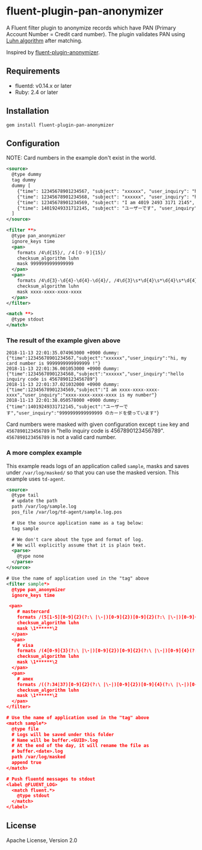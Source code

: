 # fluent-plugin-pan-anonymizer

A Fluent filter plugin to anonymize records which have PAN (Primary Account Number = Credit card number). The plugin validates PAN using [Luhn algorithm](https://en.wikipedia.org/wiki/Luhn_algorithm) after matching.

Inspired by [fluent-plugin-anonymizer](https://github.com/y-ken/fluent-plugin-anonymizer).

## Requirements

- fluentd: v0.14.x or later
- Ruby: 2.4 or later

## Installation

```shell
gem install fluent-plugin-pan-anonymizer
```

## Configuration

NOTE: Card numbers in the example don't exist in the world.

```XML
<source>
  @type dummy
  tag dummy
  dummy [
    {"time": 12345678901234567, "subject": "xxxxxx", "user_inquiry": "hi, my card number is 4019249331712145 !"},
    {"time": 12345678901234568, "subject": "xxxxxx", "user_inquiry": "hello inquiry code is 4567890123456789"},
    {"time": 12345678901234569, "subject": "I am 4019 2493 3171 2145", "user_inquiry": "4019-2493-3171-2145 is my number"},
    {"time": 14019249331712145, "subject": "ユーザーです", "user_inquiry": "４０１９２４９３３１７１２１４５ のカードを使っています"}
  ]
</source>

<filter **>
  @type pan_anonymizer
  ignore_keys time
  <pan>
    formats /4\d{15}/, /４[０-９]{15}/
    checksum_algorithm luhn
    mask 9999999999999999
  </pan>
  <pan>
    formats /4\d{3}-\d{4}-\d{4}-\d{4}/, /4\d{3}\s*\d{4}\s*\d{4}\s*\d{4}/
    checksum_algorithm luhn
    mask xxxx-xxxx-xxxx-xxxx
  </pan>
</filter>

<match **>
  @type stdout
</match>
```

### The result of the example given above

```syslog
2018-11-13 22:01:35.074963000 +0900 dummy: {"time":12345678901234567,"subject":"xxxxxx","user_inquiry":"hi, my card number is 9999999999999999 !"}
2018-11-13 22:01:36.001053000 +0900 dummy: {"time":12345678901234568,"subject":"xxxxxx","user_inquiry":"hello inquiry code is 4567890123456789"}
2018-11-13 22:01:37.021032000 +0900 dummy: {"time":12345678901234569,"subject":"I am xxxx-xxxx-xxxx-xxxx","user_inquiry":"xxxx-xxxx-xxxx-xxxx is my number"}
2018-11-13 22:01:38.050578000 +0900 dummy: {"time":14019249331712145,"subject":"ユーザーです","user_inquiry":"9999999999999999 のカードを使っています"}
```

Card numbers were masked with given configuration except `time` key and `4567890123456789` in "hello inquiry code is 4567890123456789". `4567890123456789` is not a valid card number.

### A more complex example

This example reads logs of an application called `sample`, masks and saves under `/var/log/masked/` so that you can use the masked version. This example uses `td-agent`.

```XML
<source>
  @type tail
  # update the path
  path /var/log/sample.log
  pos_file /var/log/td-agent/sample.log.pos

  # Use the source application name as a tag below:
  tag sample

  # We don't care about the type and format of log.
  # We will explicitly assume that it is plain text.
  <parse>
    @type none
  </parse>
</source>

# Use the name of application used in the "tag" above
<filter sample*>
  @type pan_anonymizer
  ignore_keys time

 <pan>
    # mastercard
    formats /(5[1-5][0-9]{2}(?:\ |\-|)[0-9]{2})[0-9]{2}(?:\ |\-|)[0-9]{4}(?:\ |\-|)([0-9]{4})/
    checksum_algorithm luhn
    mask \1******\2
  </pan>
  <pan>
    # visa
    formats /(4[0-9]{3}(?:\ |\-|)[0-9]{2})[0-9]{2}(?:\ |\-|)[0-9]{4}(?:\ |\-|)([0-9]{4})/
    checksum_algorithm luhn
    mask \1******\2
  </pan>
  <pan>
    # amex
    formats /((?:34|37)[0-9]{2}(?:\ |\-|)[0-9]{2})[0-9]{4}(?:\ |\-|)[0-9]{1}([0-9]{4})/
    checksum_algorithm luhn
    mask \1******\2
  </pan>
</filter>

# Use the name of application used in the "tag" above
<match sample*>
  @type file
  # Logs will be saved under this folder
  # Name will be buffer.<GUID>.log
  # At the end of the day, it will rename the file as
  # buffer.<date>.log
  path /var/log/masked
  append true
</match>

# Push fluentd messages to stdout
<label @FLUENT_LOG>
  <match fluent.*>
    @type stdout
  </match>
</label>
```
## License

Apache License, Version 2.0

